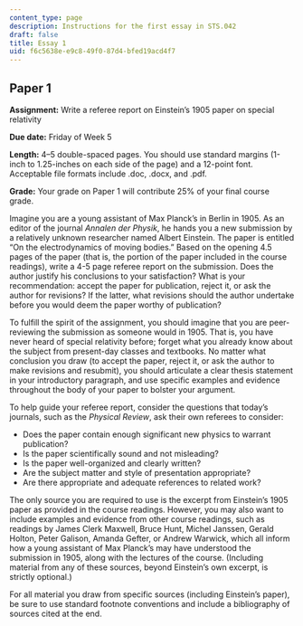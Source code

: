 ```yaml
---
content_type: page
description: Instructions for the first essay in STS.042
draft: false
title: Essay 1
uid: f6c5638e-e9c8-49f0-87d4-bfed19acd4f7
---
```

## Paper 1

**Assignment:** Write a referee report on Einstein’s 1905 paper on special relativity

**Due date:** Friday of Week 5

**Length:** 4–5 double-spaced pages. You should use standard margins (1-inch to 1.25-inches on each side of the page) and a 12-point font. Acceptable file formats include .doc, .docx, and .pdf.

**Grade:** Your grade on Paper 1 will contribute 25% of your final course grade.

Imagine you are a young assistant of Max Planck’s in Berlin in 1905. As an editor of the journal *Annalen der Physik*, he hands you a new submission by a relatively unknown researcher named Albert Einstein. The paper is entitled “On the electrodynamics of moving bodies.” Based on the opening 4.5 pages of the paper (that is, the portion of the paper included in the course readings), write a 4-5 page referee report on the submission. Does the author justify his conclusions to your satisfaction? What is your recommendation: accept the paper for publication, reject it, or ask the author for revisions? If the latter, what revisions should the author undertake before you would deem the paper worthy of publication?

To fulfill the spirit of the assignment, you should imagine that you are peer-reviewing the submission as someone would in 1905. That is, you have never heard of special relativity before; forget what you already know about the subject from present-day classes and textbooks. No matter what conclusion you draw (to accept the paper, reject it, or ask the author to make revisions and resubmit), you should articulate a clear thesis statement in your introductory paragraph, and use specific examples and evidence throughout the body of your paper to bolster your argument. 

To help guide your referee report, consider the questions that today’s journals, such as the *Physical Review*, ask their own referees to consider:

- Does the paper contain enough significant new physics to warrant publication?
- Is the paper scientifically sound and not misleading?
- Is the paper well-organized and clearly written?
- Are the subject matter and style of presentation appropriate?
- Are there appropriate and adequate references to related work?

The only source you are required to use is the excerpt from Einstein’s 1905 paper as provided in the course readings. However, you may also want to include examples and evidence from other course readings, such as readings by James Clerk Maxwell, Bruce Hunt, Michel Janssen, Gerald Holton, Peter Galison, Amanda Gefter, or Andrew Warwick, which all inform how a young assistant of Max Planck’s may have understood the submission in 1905, along with the lectures of the course. (Including material from any of these sources, beyond Einstein’s own excerpt, is strictly optional.)

For all material you draw from specific sources (including Einstein’s paper), be sure to use standard footnote conventions and include a bibliography of sources cited at the end.
